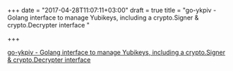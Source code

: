 +++
date = "2017-04-28T11:07:11+03:00"
draft = true
title = "go-ykpiv - Golang interface to manage Yubikeys, including a crypto.Signer &amp; crypto.Decrypter interface "

+++

<p><a href="https://t.co/9hRjAV8JHx">go-ykpiv - Golang interface to manage Yubikeys, including a crypto.Signer &amp; crypto.Decrypter interface </a></p>